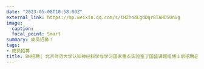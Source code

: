 ```yaml
---
date: "2023-05-08T10:58:00Z"
external_link: https://mp.weixin.qq.com/s/iHZhodLgdDqr8TAHDSUnVg
image:
  caption: 
  focal_point: Smart
summary: 成员招募！
tags:
- 成员招募
title: BN招聘| 北京师范大学认知神经科学与学习国家重点实验室丁国盛课题组博士后招聘启事
---
```

